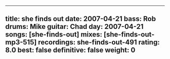 
---
title: she finds out
date: 2007-04-21
bass:	Rob
drums:	Mike
guitar:	Chad
day: 2007-04-21
songs: [she-finds-out]
mixes: [she-finds-out-mp3-515]
recordings: she-finds-out-491
rating: 8.0
best: false
definitive: false
weight: 0
---
